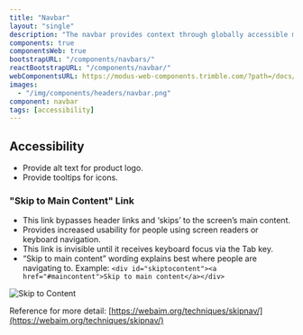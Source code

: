 ```yaml
---
title: "Navbar"
layout: "single"
description: "The navbar provides context through globally accessible menu options."
components: true
componentsWeb: true
bootstrapURL: "/components/navbars/"
reactBootstrapURL: "/components/navbar/"
webComponentsURL: https://modus-web-components.trimble.com/?path=/docs/components-navbar--default
images:
  - "/img/components/headers/navbar.png"
component: navbar
tags: [accessibility]
---
```


## Accessibility

- Provide alt text for product logo.
- Provide tooltips for icons.

### "Skip to Main Content" Link

- This link bypasses header links and ‘skips’ to the screen’s main content.
- Provides increased usability for people using screen readers or keyboard navigation.
- This link is invisible until it receives keyboard focus via the Tab key.
- “Skip to main content” wording explains best where people are navigating to.
  Example: `<div id="skiptocontent"><a href="#maincontent">Skip to main content</a></div>`

![Skip to Content](/img/navbar-skip-content.svg)

Reference for more detail: [https://webaim.org/techniques/skipnav/](https://webaim.org/techniques/skipnav/)
